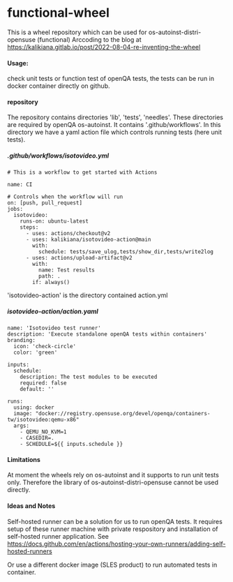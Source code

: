 # functional-wheel
This is a wheel repository which can be used for os-autoinst-distri-opensuse (functional)
Arccoding to the blog at https://kalikiana.gitlab.io/post/2022-08-04-re-inventing-the-wheel

#### Usage: 
check unit tests or function test of openQA tests, the tests can be run in docker container directly on github.

#### repository

The repository contains directories 'lib', 'tests', 'needles'. These directories are required by openQA os-autoinst.
It contains '.github/workflows'. In this directory we have a yaml action file which controls running tests (here unit tests). 

##### .github/workflows/isotovideo.yml

~~~
# This is a workflow to get started with Actions

name: CI

# Controls when the workflow will run
on: [push, pull_request]
jobs:
  isotovideo:
    runs-on: ubuntu-latest
    steps:
      - uses: actions/checkout@v2
      - uses: kalikiana/isotovideo-action@main
        with:
          schedule: tests/save_ulog,tests/show_dir,tests/write2log
      - uses: actions/upload-artifact@v2
        with:
          name: Test results
          path: .
        if: always()

~~~

'isotovideo-action' is the directory contained action.yml

##### isotovideo-action/action.yaml 

~~~
name: 'Isotovideo test runner'
description: 'Execute standalone openQA tests within containers'
branding:
  icon: 'check-circle'
  color: 'green'

inputs:
  schedule:
    description: The test modules to be executed
    required: false
    default: ''

runs:
  using: docker
  image: "docker://registry.opensuse.org/devel/openqa/containers-tw/isotovideo:qemu-x86"
  args:
    - QEMU_NO_KVM=1
    - CASEDIR=.
    - SCHEDULE=${{ inputs.schedule }}

~~~


#### Limitations

At moment the wheels rely on os-autoinst and it supports to run unit tests only. Therefore the library of os-autoinst-distri-opensuse cannot be used directly.


#### Ideas and Notes

Self-hosted runner can be a solution for us to run openQA tests. It requires setup of these runner machine with private respository and installation of self-hosted runner application.
See https://docs.github.com/en/actions/hosting-your-own-runners/adding-self-hosted-runners

Or use a different docker image (SLES product) to run automated tests in container.

